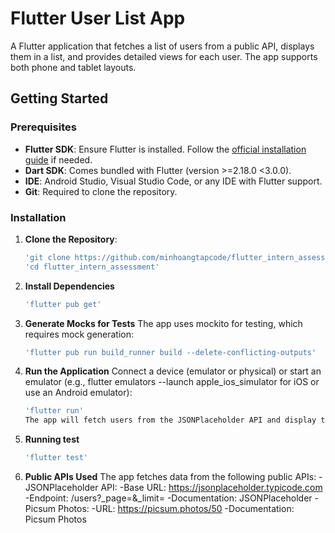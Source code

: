 # Flutter User List App

A Flutter application that fetches a list of users from a public API, displays them in a list, and provides detailed views for each user. The app supports both phone and tablet layouts.

## Getting Started

### Prerequisites
- **Flutter SDK**: Ensure Flutter is installed. Follow the [official installation guide](https://flutter.dev/docs/get-started/install) if needed.
- **Dart SDK**: Comes bundled with Flutter (version >=2.18.0 <3.0.0).
- **IDE**: Android Studio, Visual Studio Code, or any IDE with Flutter support.
- **Git**: Required to clone the repository.

### Installation
1. **Clone the Repository**:
   ```bash
   'git clone https://github.com/minhoangtapcode/flutter_intern_assessment.git'
   'cd flutter_intern_assessment'

2. **Install Dependencies**
    ```bash
    'flutter pub get'

3. **Generate Mocks for Tests**
    The app uses mockito for testing, which requires mock generation:
    ```bash
    'flutter pub run build_runner build --delete-conflicting-outputs'

4. **Run the Application**
    Connect a device (emulator or physical) or start an emulator (e.g., flutter emulators --launch apple_ios_simulator for iOS or use an Android emulator):
    ```bash
    'flutter run'
    The app will fetch users from the JSONPlaceholder API and display them in a list. Tap a user to view details, and use the "Load More" button to fetch additional users.

5. **Running test**
    ```bash
    'flutter test'

6. **Public APIs Used**
    The app fetches data from the following public APIs:
    -JSONPlaceholder API:
        -Base URL: https://jsonplaceholder.typicode.com
        -Endpoint: /users?_page=<page>&_limit=<limit>
        -Documentation: JSONPlaceholder
    -Picsum Photos:
        -URL: https://picsum.photos/50
        -Documentation: Picsum Photos
